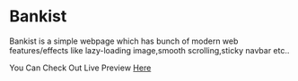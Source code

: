 # Bankist

Bankist is a simple webpage which has bunch of modern web features/effects like lazy-loading image,smooth scrolling,sticky navbar etc..
 
You Can Check Out Live Preview [Here](https://nick-36.github.io/Bankist/)
